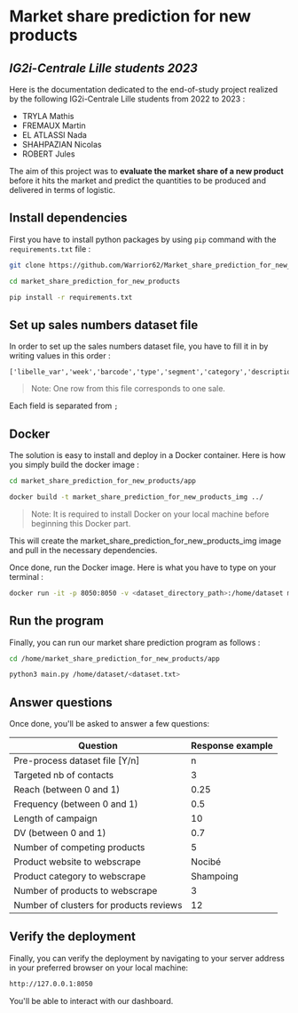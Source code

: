 # Market share prediction for new products
## _IG2i-Centrale Lille students 2023_

Here is the documentation dedicated to the end-of-study project realized by the following IG2i-Centrale Lille students from 2022 to 2023 :
- TRYLA Mathis
- FREMAUX Martin
- EL ATLASSI Nada
- SHAHPAZIAN Nicolas
- ROBERT Jules

The aim of this project was to **evaluate the market share of a new product** before it hits the market and predict the quantities to be produced and delivered in terms of logistic.

## Install dependencies

First you have to install python packages by using `pip` command with the `requirements.txt` file :

```sh
git clone https://github.com/Warrior62/Market_share_prediction_for_new_products.git

cd market_share_prediction_for_new_products

pip install -r requirements.txt
```

## Set up sales numbers dataset file

In order to set up the sales numbers dataset file, you have to fill it in by writing values in this order :

```python3
['libelle_var','week','barcode','type','segment','category','description','weight','sales_number','price','sales_value','discount']
```

> Note: One row from this file corresponds to one sale.

Each field is separated from `;`


## Docker

The solution is easy to install and deploy in a Docker container.
Here is how you simply build the docker image :

```sh
cd market_share_prediction_for_new_products/app

docker build -t market_share_prediction_for_new_products_img ../
```

> Note: It is required to install Docker on your local machine before beginning this Docker part.

This will create the market_share_prediction_for_new_products_img image and pull in the necessary dependencies.

Once done, run the Docker image. Here is what you have to type on your terminal :

```sh
docker run -it -p 8050:8050 -v <dataset_directory_path>:/home/dataset market_share_prediction_for_new_products_img
```

## Run the program

Finally, you can run our market share prediction program as follows :

```sh
cd /home/market_share_prediction_for_new_products/app

python3 main.py /home/dataset/<dataset.txt>
```

## Answer questions
Once done, you'll be asked to answer a few questions:

| Question  | Response example  |
|---|---|
| Pre-process dataset file [Y/n]  |  n |
| Targeted nb of contacts  | 3  |   
| Reach (between 0 and 1)  | 0.25  |
| Frequency (between 0 and 1)  | 0.5  |
| Length of campaign  | 10  |
| DV (between 0 and 1)  | 0.7  |
| Number of competing products  | 5  |
| Product website to webscrape  | Nocibé  |
| Product category to webscrape  | Shampoing  |
| Number of products to webscrape  | 3  |
| Number of clusters for products reviews  | 12  |   

## Verify the deployment
Finally, you can verify the deployment by navigating to your server address in
your preferred browser on your local machine:

```sh
http://127.0.0.1:8050
```

You'll be able to interact with our dashboard.